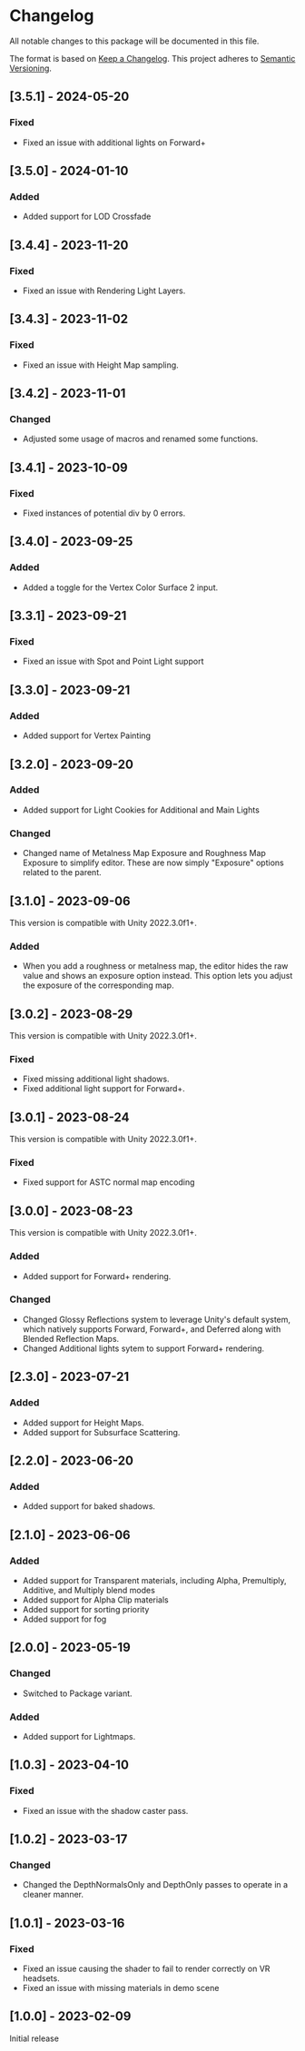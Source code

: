 # Changelog

All notable changes to this package will be documented in this file.

The format is based on [Keep a Changelog](http://keepachangelog.com/en/1.0.0/).
This project adheres to [Semantic Versioning](http://semver.org/spec/v2.0.0.html).

## [3.5.1] - 2024-05-20

### Fixed

- Fixed an issue with additional lights on Forward+

## [3.5.0] - 2024-01-10

### Added

- Added support for LOD Crossfade

## [3.4.4] - 2023-11-20

### Fixed

- Fixed an issue with Rendering Light Layers.

## [3.4.3] - 2023-11-02

### Fixed

- Fixed an issue with Height Map sampling.

## [3.4.2] - 2023-11-01

### Changed

- Adjusted some usage of macros and renamed some functions.

## [3.4.1] - 2023-10-09

### Fixed

- Fixed instances of potential div by 0 errors.

## [3.4.0] - 2023-09-25

### Added

- Added a toggle for the Vertex Color Surface 2 input.

## [3.3.1] - 2023-09-21

### Fixed

- Fixed an issue with Spot and Point Light support

## [3.3.0] - 2023-09-21

### Added

- Added support for Vertex Painting

## [3.2.0] - 2023-09-20

### Added

- Added support for Light Cookies for Additional and Main Lights

### Changed

- Changed name of Metalness Map Exposure and Roughness Map Exposure to simplify editor. These are now simply "Exposure" options related to the parent.

## [3.1.0] - 2023-09-06

This version is compatible with Unity 2022.3.0f1+.

### Added

- When you add a roughness or metalness map, the editor hides the raw value and shows an exposure option instead. This option lets you adjust the exposure of the corresponding map.

## [3.0.2] - 2023-08-29

This version is compatible with Unity 2022.3.0f1+.

### Fixed

- Fixed missing additional light shadows.
- Fixed additional light support for Forward+.

## [3.0.1] - 2023-08-24

This version is compatible with Unity 2022.3.0f1+.

### Fixed

- Fixed support for ASTC normal map encoding

## [3.0.0] - 2023-08-23

This version is compatible with Unity 2022.3.0f1+.

### Added

- Added support for Forward+ rendering.

### Changed

- Changed Glossy Reflections system to leverage Unity's default system, which natively supports Forward, Forward+, and Deferred along with Blended Reflection Maps.
- Changed Additional lights sytem to support Forward+ rendering.

## [2.3.0] - 2023-07-21

### Added

- Added support for Height Maps.
- Added support for Subsurface Scattering.

## [2.2.0] - 2023-06-20

### Added

- Added support for baked shadows.

## [2.1.0] - 2023-06-06

### Added

- Added support for Transparent materials, including Alpha, Premultiply, Additive, and Multiply blend modes
- Added support for Alpha Clip materials
- Added support for sorting priority
- Added support for fog

## [2.0.0] - 2023-05-19

### Changed

- Switched to Package variant.

### Added

- Added support for Lightmaps.

## [1.0.3] - 2023-04-10

### Fixed

- Fixed an issue with the shadow caster pass.

## [1.0.2] - 2023-03-17

### Changed

- Changed the DepthNormalsOnly and DepthOnly passes to operate in a cleaner manner.

## [1.0.1] - 2023-03-16

### Fixed

- Fixed an issue causing the shader to fail to render correctly on VR headsets.
- Fixed an issue with missing materials in demo scene

## [1.0.0] - 2023-02-09

Initial release
